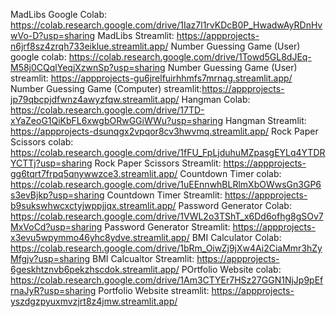 MadLibs Google Colab: https://colab.research.google.com/drive/1Iaz7l1rvKDcB0P_HwadwAyRDnHvwVo-D?usp=sharing
MadLibs Streamlit: https://appprojects-n6jrf8sz4zrqh733eiklue.streamlit.app/
Number Guessing Game (User) google colab: https://colab.research.google.com/drive/1Towd5GL8dJEq-M58j0CQqlYeqjXzwnSp?usp=sharing
Number Guessing Game (User) streamlit:  https://appprojects-gu6jrelfuirhhmfs7mrnag.streamlit.app/
Number Guessing Game (Computer) streamlit:https://appprojects-jp79qbcpjdfwnz4awyzfqw.streamlit.app/
Hangman Colab: https://colab.research.google.com/drive/17TD-xYaZeoG1QiKbFL6xwgbORwGGiWWu?usp=sharing
Hangman Streamlit: https://appprojects-dsunqgx2vpqor8cv3hwvmq.streamlit.app/
Rock Paper Scissors colab: https://colab.research.google.com/drive/1fFU_FpLjduhuMZpasgEYLq4YTDRYCTTj?usp=sharing
Rock Paper Scissors Streamlit: https://appprojects-gg6tqrt7frpq5qnywwzce3.streamlit.app/
Countdown Timer colab: https://colab.research.google.com/drive/1uEEnnwhBLRlmXbOWwsGn3GP6s3evBjkp?usp=sharing
Countdown Timer Streamlit: https://appprojects-b9sukswhwcxctyjwppjjqx.streamlit.app/
Password Generator Colab: https://colab.research.google.com/drive/1VWL2o3TShT_x6Dd6ofhg8gSOv7MxVoCd?usp=sharing
Password Generator Streamlit:  https://appprojects-x3evu5wpymmo46yhc8ydve.streamlit.app/
BMI Calculator Colab: https://colab.research.google.com/drive/1bRm_OiwZj9jXw4Ai2CiaMmr3hZyMfgjv?usp=sharing
BMI Calcualtor Streamlit: https://appprojects-6geskhtznvb6pekzhscdok.streamlit.app/
POrtfolio Website colab: https://colab.research.google.com/drive/1Am3CTYEr7HSz27GGN1NjJp9pEfrnaJyR?usp=sharing
Portfolio Website streamlit: https://appprojects-yszdgzpyuxmvzjrt8z4jmw.streamlit.app/

